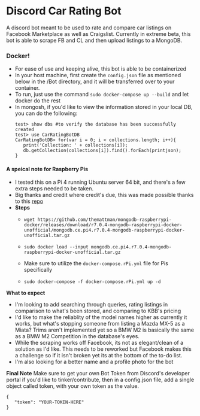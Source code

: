 # Discord Car Rating Bot
 A discord bot meant to be used to rate and compare car listings on Facebook Marketplace as well as Craigslist. 
 Currently in extreme beta, this bot is able to scrape FB and CL and then upload listings to a MongoDB. 


### Docker!
 * For ease of use and keeping alive, this bot is able to be containerized
 * In your host machine, first create the `config.json` file as mentioned below in the /Bot directory, and it will be transferred over to your container.
 * To run, just use the command `sudo docker-compose up --build` and let docker do the rest
 * In mongosh, if you'd like to view the information stored in your local DB, you can do the following:
      ```$ mongosh
      test> show dbs #to verify the database has been successfully created
      test> use CarRatingBotDB
      CarRatingBotDB> for(var i = 0; i < collections.length; i++){
         print('Collection: ' + collections[i]);
         db.getCollection(collections[i]).find().forEach(printjson);
      }
#### A speical note for Raspberry Pis
 * I tested this on a Pi 4 running Ubuntu server 64 bit, and there's a few extra steps needed to be taken. 
 * Big thanks and credit where credit's due, this was made possible thanks to this [repo](https://github.com/themattman/mongodb-raspberrypi-docker)
 * **Steps**
   * `wget https://github.com/themattman/mongodb-raspberrypi-docker/releases/download/r7.0.4-mongodb-raspberrypi-docker-unofficial/mongodb.ce.pi4.r7.0.4-mongodb-raspberrypi-docker-unofficial.tar.gz`
   
   * `sudo docker load --input mongodb.ce.pi4.r7.0.4-mongodb-raspberrypi-docker-unofficial.tar.gz`
   
   * Make sure to utilize the `docker-compose.rPi.yml` file for Pis specifically

   * `sudo docker-compose -f docker-compose.rPi.yml up -d`

 **What to expect**
  - I'm looking to add searching through queries, rating listings in comparison to what's been stored, and comparing to KBB's pricing
  - I'd like to make the reliablity of the model names higher as currently it works, but what's stopping someone from listing a Mazda MX-5 as a Miata? Trims aren't implemented yet so a BMW M2 is basically the same as a BMW M2 Competition in the database's eyes.
 - While the scraping works off Facebook, its not as elegant/clean of a solution as I'd like. This needs to be reworked but Facebook makes this a challenge so if it isn't broken yet its at the bottom of the to-do list.
 - I'm also looking for a better name and a profile photo for the bot


**Final Note**
Make sure to get your own Bot Token from Discord's developer portal if you'd like to tinker/contribute, then in a config.json file, add a single object called token, with your own token as the value.
 ```
 {
    "token": "YOUR-TOKEN-HERE"
 }
 ```
